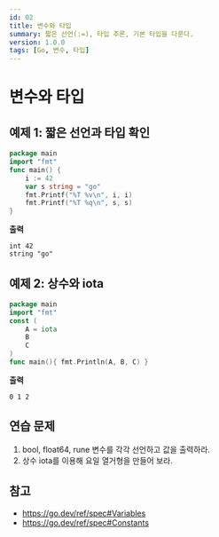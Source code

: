 ```yaml
---
id: 02
title: 변수와 타입
summary: 짧은 선언(:=), 타입 추론, 기본 타입을 다룬다.
version: 1.0.0
tags: [Go, 변수, 타입]
---
```


# 변수와 타입

## 예제 1: 짧은 선언과 타입 확인
```go
package main
import "fmt"
func main() { 
    i := 42
    var s string = "go"
    fmt.Printf("%T %v\n", i, i)
    fmt.Printf("%T %q\n", s, s)
}
```

**출력**
```
int 42
string "go"
```

## 예제 2: 상수와 iota
```go
package main
import "fmt"
const (
    A = iota
    B
    C
)
func main(){ fmt.Println(A, B, C) }
```

**출력**
```
0 1 2
```

## 연습 문제
1. bool, float64, rune 변수를 각각 선언하고 값을 출력하라.
2. 상수 iota를 이용해 요일 열거형을 만들어 보라.

## 참고
- https://go.dev/ref/spec#Variables
- https://go.dev/ref/spec#Constants

